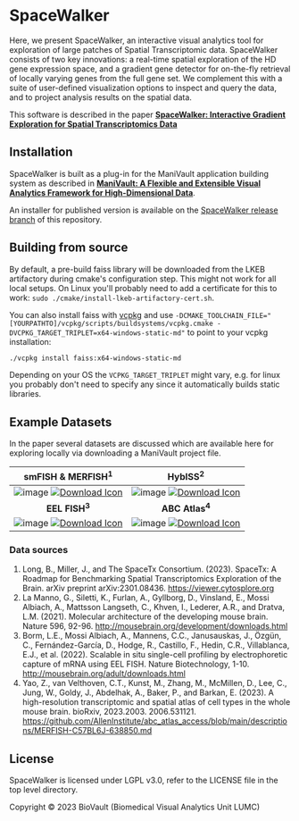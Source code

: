 # SpaceWalker

Here, we present SpaceWalker, an interactive visual analytics tool for exploration of large patches of Spatial Transcriptomic data. SpaceWalker consists of two key innovations: a real-time spatial exploration of the HD gene expression space, and a gradient gene detector for on-the-fly retrieval of locally varying genes from the full gene set. We complement this with a suite of user-defined visualization options to inspect and query the data, and to project analysis results on the spatial data.

This software is described in the paper [**SpaceWalker: Interactive Gradient Exploration for Spatial Transcriptomics Data**](https://www.biorxiv.org/content/10.1101/2023.03.20.532934v1)

## Installation
SpaceWalker is built as a plug-in for the ManiVault application building system as described in [**ManiVault: A Flexible and Extensible Visual Analytics Framework for High-Dimensional Data**](https://arxiv.org/abs/2308.01751).

An installer for published version is available on the [SpaceWalker release branch](https://github.com/ManiVaultStudio/SpaceWalker/tree/release/core_spacewalker/spacewalker) of this repository. 

## Building from source
By default, a pre-build faiss library will be downloaded from the LKEB artifactory during cmake's configuration step.
This might not work for all local setups.
On Linux you'll probably need to add a certificate for this to work: `sudo ./cmake/install-lkeb-artifactory-cert.sh`.

You can also install faiss with [vcpkg](https://github.com/microsoft/vcpkg) and use `-DCMAKE_TOOLCHAIN_FILE="[YOURPATHTO]/vcpkg/scripts/buildsystems/vcpkg.cmake -DVCPKG_TARGET_TRIPLET=x64-windows-static-md"` to point to your vcpkg installation:
```bash
./vcpkg install faiss:x64-windows-static-md
```
Depending on your OS the `VCPKG_TARGET_TRIPLET` might vary, e.g. for linux you probably don't need to specify any since it automatically builds static libraries.

## Example Datasets
In the paper several datasets are discussed which are available here for exploring locally via downloading a ManiVault project file.

smFISH & MERFISH<sup>1</sup> |  HybISS<sup>2</sup>
:-------------------------:|:-------------------------:
![image](https://github.com/ManiVaultStudio/SpaceWalker/assets/2978176/7b17e46c-177a-4b5d-9764-16627b36f46f) [![Download Icon]][SMLink] | ![image](https://github.com/ManiVaultStudio/SpaceWalker/assets/2978176/cf43ae47-25ad-48f4-b9a0-9c19a69a8eba) [![Download Icon]][HybLink]
**EEL FISH<sup>3</sup>** | **ABC Atlas<sup>4</sup>**
![image](https://github.com/ManiVaultStudio/SpaceWalker/assets/2978176/341c7bd6-4f7a-405e-8763-f049fa5b02f2) [![Download Icon]][EELLink] | ![image](https://github.com/ManiVaultStudio/SpaceWalker/assets/2978176/867a6724-dd5e-4738-8bee-f3351ae94639) [![Download Icon]][ABCLink]

<!---------------------------------------------------------------------------->
[Link]: https://www.dropbox.com/scl/fo/18g5gmg7o54k48h6dvdhv/h/ManiVault_spacewalker_offline.exe?rlkey=31e1jxw3tl2wqtdcw8u1ptd2v&dl=0 'Download the Installer'
[SMLink]: https://www.dropbox.com/scl/fo/18g5gmg7o54k48h6dvdhv/h/SpaceTx_smFish_MerFish.mv?rlkey=31e1jxw3tl2wqtdcw8u1ptd2v&dl=0 'smFISH'
[HybLink]: https://www.dropbox.com/scl/fo/18g5gmg7o54k48h6dvdhv/h/HyBISS.mv?rlkey=31e1jxw3tl2wqtdcw8u1ptd2v&dl=0 'HybISS'
[EELLink]: https://www.dropbox.com/scl/fo/18g5gmg7o54k48h6dvdhv/h/EELFISH.mv?rlkey=31e1jxw3tl2wqtdcw8u1ptd2v&dl=0 'EEL FISH'
[ABCLink]: https://www.dropbox.com/scl/fo/18g5gmg7o54k48h6dvdhv/h/SpaceWalker_ABCATLAS_Saved.mv?rlkey=31e1jxw3tl2wqtdcw8u1ptd2v&dl=0 'ABC Atlas'
<!---------------------------------------------------------------------------->
[Button Example]: https://img.shields.io/badge/Title-37a779?style=for-the-badge
[Button Icon]: https://img.shields.io/badge/Installation-EF2D5E?style=for-the-badge&logoColor=white&logo=DocuSign
[Download Icon]: https://img.shields.io/badge/Download-EF2D5E?style=for-the-badge&logoColor=white&logo=DocuSign
[#]: #

### Data sources
1. Long, B., Miller, J., and The SpaceTx Consortium. (2023). SpaceTx: A Roadmap for Benchmarking Spatial Transcriptomics Exploration of the Brain. arXiv preprint arXiv:2301.08436. https://viewer.cytosplore.org
2. La Manno, G., Siletti, K., Furlan, A., Gyllborg, D., Vinsland, E., Mossi Albiach, A., Mattsson Langseth, C., Khven, I., Lederer, A.R., and Dratva, L.M. (2021). Molecular architecture of the developing mouse brain. Nature 596, 92-96. http://mousebrain.org/development/downloads.html
3. Borm, L.E., Mossi Albiach, A., Mannens, C.C., Janusauskas, J., Özgün, C., Fernández-García, D., Hodge, R., Castillo, F., Hedin, C.R., Villablanca, E.J., et al. (2022). Scalable in situ single-cell profiling by electrophoretic capture of mRNA using EEL FISH. Nature Biotechnology, 1-10. http://mousebrain.org/adult/downloads.html
4. Yao, Z., van Velthoven, C.T., Kunst, M., Zhang, M., McMillen, D., Lee, C., Jung, W., Goldy, J., Abdelhak, A., Baker, P., and Barkan, E. (2023). A high-resolution transcriptomic and spatial atlas of cell types in the whole mouse brain. bioRxiv, 2023.2003. 2006.531121. https://github.com/AllenInstitute/abc_atlas_access/blob/main/descriptions/MERFISH-C57BL6J-638850.md


## License
SpaceWalker is licensed under LGPL v3.0, refer to the LICENSE file in the top level directory.

Copyright © 2023 BioVault (Biomedical Visual Analytics Unit LUMC)
